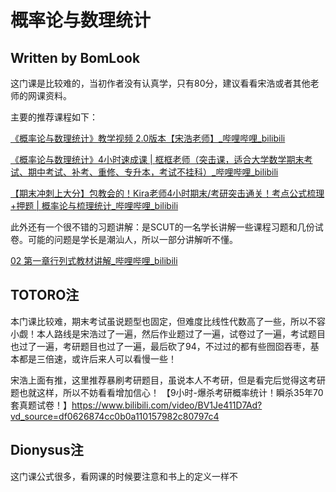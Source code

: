 # 概率论与数理统计

## Written by BomLook

这门课是比较难的，当初作者没有认真学，只有80分，建议看看宋浩或者其他老师的网课资料。

主要的推荐课程如下：

[《概率论与数理统计》教学视频 2.0版本【宋浩老师】_哔哩哔哩_bilibili](https://www.bilibili.com/video/BV1JXppejE8q/?spm_id_from=333.337.search-card.all.click&vd_source=2b7996f576fcbc5f32f15de5bc07e46a)

[《概率论与数理统计》4小时速成课 | 框框老师（突击课，适合大学数学期末考试、期中考试、补考、重修、专升本，考试不挂科）_哔哩哔哩_bilibili](https://www.bilibili.com/video/BV168411Z7pf/?spm_id_from=333.337.search-card.all.click&vd_source=2b7996f576fcbc5f32f15de5bc07e46a)

[【期末冲刺上大分】包教会的！Kira老师4小时期末/考研突击通关！考点公式梳理+押题 | 概率论与梳理统计_哔哩哔哩_bilibili](https://www.bilibili.com/video/BV1N8BbY8E15/?spm_id_from=333.337.search-card.all.click&vd_source=2b7996f576fcbc5f32f15de5bc07e46a)



此外还有一个很不错的习题讲解：是SCUT的一名学长讲解一些课程习题和几份试卷。可能的问题是学长是潮汕人，所以一部分讲解听不懂。

[02 第一章行列式教材讲解_哔哩哔哩_bilibili](https://www.bilibili.com/video/BV1mA41197kx/?spm_id_from=333.1387.upload.video_card.click&vd_source=2b7996f576fcbc5f32f15de5bc07e46a)


## TOTORO注
本门课比较难，期末考试虽说题型也固定，但难度比线性代数高了一些，所以不容小觑！本人路线是宋浩过了一遍，然后作业题过了一遍，试卷过了一遍，考试题目也过了一遍，考研题目也过了一遍，最后砍了94，不过过的都有些囫囵吞枣，基本都是三倍速，或许后来人可以看慢一些！

宋浩上面有推，这里推荐暴刷考研题目，虽说本人不考研，但是看完后觉得这考研题也就这样，所以不妨看看增加信心！
【9小时-爆杀考研概率统计！瞬杀35年70套真题试卷！】https://www.bilibili.com/video/BV1Je411D7Ad?vd_source=df0626874cc0b0a110157982c80797c4

## Dionysus注

这门课公式很多，看网课的时候要注意和书上的定义一样不
